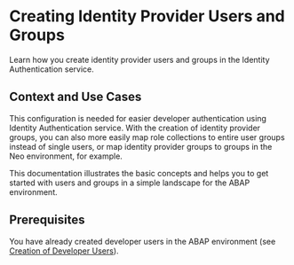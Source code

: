 <!-- loioa9bd926e9ae2470f816854c99d980db7 -->

# Creating Identity Provider Users and Groups

Learn how you create identity provider users and groups in the Identity Authentication service.



<a name="loioa9bd926e9ae2470f816854c99d980db7__section_rt2_z4p_btb"/>

## Context and Use Cases

This configuration is needed for easier developer authentication using Identity Authentication service. With the creation of identity provider groups, you can also more easily map role collections to entire user groups instead of single users, or map identity provider groups to groups in the Neo environment, for example.

This documentation illustrates the basic concepts and helps you to get started with users and groups in a simple landscape for the ABAP environment.



<a name="loioa9bd926e9ae2470f816854c99d980db7__section_esw_1pp_btb"/>

## Prerequisites

You have already created developer users in the ABAP environment \(see [Creation of Developer Users](creation-of-developer-users-f87151e.md)\).

